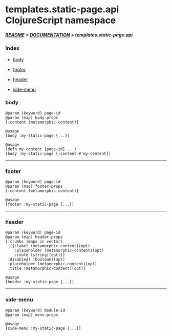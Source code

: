 
# templates.static-page.api ClojureScript namespace

##### [README](../../../../README.md) > [DOCUMENTATION](../../../COVER.md) > templates.static-page.api

### Index

- [body](#body)

- [footer](#footer)

- [header](#header)

- [side-menu](#side-menu)

### body

```
@param (keyword) page-id
@param (map) body-props
{:content (metamorphic-content)}
```

```
@usage
[body :my-static-page {...}]
```

```
@usage
(defn my-content [page-id] ...)
[body :my-static-page {:content #'my-content}]
```

---

### footer

```
@param (keyword) page-id
@param (map) footer-props
{:content (metamorphic-content)}
```

```
@usage
[footer :my-static-page {...}]
```

---

### header

```
@param (keyword) page-id
@param (map) header-props
{:crumbs (maps in vector)
  [{:label (metamorphic-content)(opt)
    :placeholder (metamorphic-content)(opt)
    :route (string)(opt)}]
 :disabled? (boolean)(opt)
 :placeholder (metamorphic-content)(opt)
 :title (metamorphic-content)(opt)}
```

```
@usage
[header :my-static-page {...}]
```

---

### side-menu

```
@param (keyword) module-id
@param (map) menu-props
```

```
@usage
[side-menu :my-static-page {...}]
```